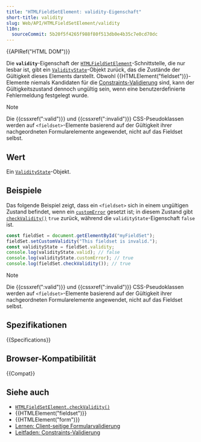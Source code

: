 ```yaml
---
title: "HTMLFieldSetElement: validity-Eigenschaft"
short-title: validity
slug: Web/API/HTMLFieldSetElement/validity
l10n:
  sourceCommit: 5b20f5f4265f988f80f513db0e4b35c7e0cd70dc
---
```


{{APIRef("HTML DOM")}}

Die **`validity`**-Eigenschaft der [`HTMLFieldSetElement`](/de/docs/Web/API/HTMLFieldSetElement)-Schnittstelle, die nur lesbar ist, gibt ein [`ValidityState`](/de/docs/Web/API/ValidityState)-Objekt zurück, das die Zustände der Gültigkeit dieses Elements darstellt. Obwohl {{HTMLElement("fieldset")}}-Elemente niemals Kandidaten für die [Constraints-Validierung](/de/docs/Web/HTML/Constraint_validation) sind, kann der Gültigkeitszustand dennoch ungültig sein, wenn eine benutzerdefinierte Fehlermeldung festgelegt wurde.

> [!NOTE]
> Die {{cssxref(":valid")}} und {{cssxref(":invalid")}} CSS-Pseudoklassen werden auf `<fieldset>`-Elemente basierend auf der Gültigkeit ihrer nachgeordneten Formularelemente angewendet, nicht auf das Fieldset selbst.

## Wert

Ein [`ValidityState`](/de/docs/Web/API/ValidityState)-Objekt.

## Beispiele

Das folgende Beispiel zeigt, dass ein `<fieldset>` sich in einem ungültigen Zustand befindet, wenn ein [`customError`](/de/docs/Web/API/ValidityState/customError) gesetzt ist; in diesem Zustand gibt [`checkValidity()`](/de/docs/Web/API/HTMLFieldSetElement/checkValidity) `true` zurück, während die `validityState`-Eigenschaft `false` ist.

```js
const fieldSet = document.getElementById("myFieldSet");
fieldSet.setCustomValidity("This fieldset is invalid.");
const validityState = fieldSet.validity;
console.log(validityState.valid); // false
console.log(validityState.customError); // true
console.log(fieldSet.checkValidity()); // true
```

> [!NOTE]
> Die {{cssxref(":valid")}} und {{cssxref(":invalid")}} CSS-Pseudoklassen werden auf `<fieldset>`-Elemente basierend auf der Gültigkeit ihrer nachgeordneten Formularelemente angewendet, nicht auf das Fieldset selbst.

## Spezifikationen

{{Specifications}}

## Browser-Kompatibilität

{{Compat}}

## Siehe auch

- [`HTMLFieldSetElement.checkValidity()`](/de/docs/Web/API/HTMLFieldSetElement/checkValidity)
- {{HTMLElement("fieldset")}}
- {{HTMLElement("form")}}
- [Lernen: Client-seitige Formularvalidierung](/de/docs/Learn_web_development/Extensions/Forms/Form_validation)
- [Leitfaden: Constraints-Validierung](/de/docs/Web/HTML/Constraint_validation)
